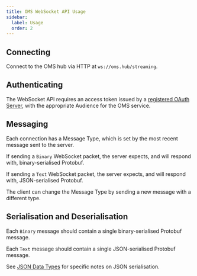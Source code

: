 ```yaml
---
title: OMS WebSocket API Usage
sidebar:
  label: Usage
  order: 2
---
```


## Connecting

Connect to the OMS hub via HTTP at `ws://oms.hub/streaming`.

## Authenticating

The WebSocket API requires an access token issued by a [registered OAuth Server](../identitysource/), with the appropriate Audience for the OMS service.

## Messaging

Each connection has a Message Type, which is set by the most recent message sent to the server.

If sending a `Binary` WebSocket packet, the server expects, and will respond with, binary-serialised Protobuf.

If sending a `Text` WebSocket packet, the server expects, and will respond with, JSON-serialised Protobuf.

The client can change the Message Type by sending a new message with a different type.

## Serialisation and Deserialisation

Each `Binary` message should contain a single binary-serialised Protobuf message.

Each `Text` message should contain a single JSON-serialised Protobuf message.

See [JSON Data Types](../../proto/#json-data-types) for specific notes on JSON serialisation.

